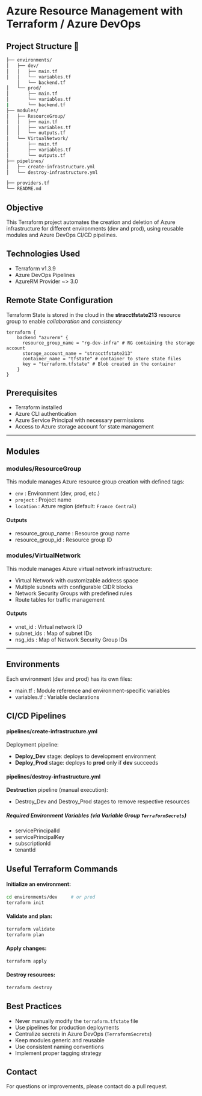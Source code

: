 # Azure Resource Management with Terraform / Azure DevOps
## Project Structure 📁
```bash
├── environments/
│   ├── dev/
│   │   ├── main.tf
│   │   └── variables.tf
    │   └── backend.tf
│   └── prod/
│       ├── main.tf
│       └── variables.tf
|       └── backend.tf
├── modules/
│   ├── ResourceGroup/
│   │   ├── main.tf
│   │   ├── variables.tf
│   │   └── outputs.tf
│   └── VirtualNetwork/
│       ├── main.tf
│       ├── variables.tf
│       └── outputs.tf
├── pipelines/
│   ├── create-infrastructure.yml
│   └── destroy-infrastructure.yml

├── providers.tf
└── README.md
```

## Objective
This Terraform project automates the creation and deletion of Azure infrastructure for different environments (dev and prod), using reusable modules and Azure DevOps CI/CD pipelines.

## Technologies Used
- Terraform v1.3.9
- Azure DevOps Pipelines
- AzureRM Provider ~> 3.0

## Remote State Configuration
Terraform State is stored in the cloud in the **stracctfstate213** resource group to enable *collaboration* and *consistency*

```hcl
terraform {
    backend "azurerm" {
      resource_group_name = "rg-dev-infra" # RG containing the storage account
      storage_account_name = "stracctfstate213"
      container_name = "tfstate" # container to store state files
      key = "terraform.tfstate" # Blob created in the container
    }
}
```

## Prerequisites
- Terraform installed
- Azure CLI authentication
- Azure Service Principal with necessary permissions
- Access to Azure storage account for state management

---

## Modules

### modules/ResourceGroup
This module manages Azure resource group creation with defined tags:
- `env` : Environment (dev, prod, etc.)
- `project` : Project name
- `location` : Azure region (default: `France Central`)

####  Outputs
- resource_group_name : Resource group name
- resource_group_id : Resource group ID

### modules/VirtualNetwork
This module manages Azure virtual network infrastructure:
- Virtual Network with customizable address space
- Multiple subnets with configurable CIDR blocks
- Network Security Groups with predefined rules
- Route tables for traffic management

####  Outputs
- vnet_id : Virtual network ID
- subnet_ids : Map of subnet IDs
- nsg_ids : Map of Network Security Group IDs

---

##  Environments
Each environment (dev and prod) has its own files:
- main.tf : Module reference and environment-specific variables
- variables.tf : Variable declarations

##  CI/CD Pipelines

#### pipelines/create-infrastructure.yml
Deployment pipeline:
- **Deploy_Dev** stage: deploys to development environment
- **Deploy_Prod** stage: deploys to **prod** only if **dev** succeeds

#### pipelines/destroy-infrastructure.yml
**Destruction** pipeline (manual execution):
- Destroy_Dev and Destroy_Prod stages to remove respective resources

##### Required Environment Variables (via Variable Group `TerraformSecrets`)
- servicePrincipalId
- servicePrincipalKey
- subscriptionId
- tenantId

## Useful Terraform Commands

#### Initialize an environment:
```bash
cd environments/dev     # or prod
terraform init
```

#### Validate and plan:
```bash
terraform validate
terraform plan
```

#### Apply changes:
```bash
terraform apply
```

#### Destroy resources:
```bash
terraform destroy
```

## Best Practices
- Never manually modify the `terraform.tfstate` file
- Use pipelines for production deployments
- Centralize secrets in Azure DevOps (`TerraformSecrets`)
- Keep modules generic and reusable
- Use consistent naming conventions
- Implement proper tagging strategy

## Contact
For questions or improvements, please contact do a pull request.

